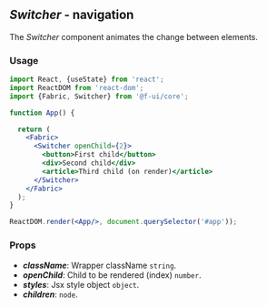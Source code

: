 ## *Switcher* - navigation

The _Switcher_ component animates the change between elements.

### Usage

```jsx
import React, {useState} from 'react';
import ReactDOM from 'react-dom';
import {Fabric, Switcher} from '@f-ui/core';

function App() {

  return (
    <Fabric>
      <Switcher openChild={2}>
        <button>First child</button>
        <div>Second child</div>
        <article>Third child (on render)</article>
      </Switcher>
    </Fabric>
  );
}

ReactDOM.render(<App/>, document.querySelector('#app'));
```

### Props
- ***className***: Wrapper className `string`.
- ***openChild***: Child to be rendered (index) `number`.
- ***styles***: Jsx style object `object`.
- ***children***: `node`.
